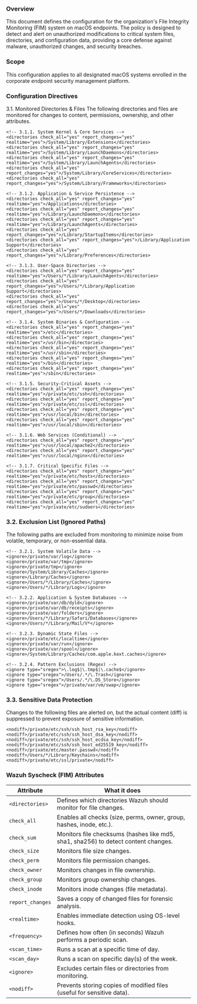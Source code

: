 ### Overview
This document defines the configuration for the organization's File Integrity Monitoring (FIM) system on macOS endpoints. The policy is designed to detect and alert on unauthorized modifications to critical system files, directories, and configuration data, providing a core defense against malware, unauthorized changes, and security breaches.

### Scope
This configuration applies to all designated macOS systems enrolled in the corporate endpoint security management platform.

### Configuration Directives
3.1. Monitored Directories & Files
The following directories and files are monitored for changes to content, permissions, ownership, and other attributes.

```
<!-- 3.1.1. System Kernel & Core Services -->
<directories check_all="yes" report_changes="yes" realtime="yes">/System/Library/Extensions</directories>
<directories check_all="yes" report_changes="yes" realtime="yes">/System/Library/LaunchDaemons</directories>
<directories check_all="yes" report_changes="yes" realtime="yes">/System/Library/LaunchAgents</directories>
<directories check_all="yes" report_changes="yes">/System/Library/CoreServices</directories>
<directories check_all="yes" report_changes="yes">/System/Library/Frameworks</directories>

<!-- 3.1.2. Application & Service Persistence -->
<directories check_all="yes" report_changes="yes" realtime="yes">/Applications</directories>
<directories check_all="yes" report_changes="yes" realtime="yes">/Library/LaunchDaemons</directories>
<directories check_all="yes" report_changes="yes" realtime="yes">/Library/LaunchAgents</directories>
<directories check_all="yes" report_changes="yes">/Library/StartupItems</directories>
<directories check_all="yes" report_changes="yes">/Library/Application Support</directories>
<directories check_all="yes" report_changes="yes">/Library/Preferences</directories>

<!-- 3.1.3. User-Space Directories -->
<directories check_all="yes" report_changes="yes" realtime="yes">/Users/*/Library/LaunchAgents</directories>
<directories check_all="yes" report_changes="yes">/Users/*/Library/Application Support</directories>
<directories check_all="yes" report_changes="yes">/Users/*/Desktop</directories>
<directories check_all="yes" report_changes="yes">/Users/*/Downloads</directories>

<!-- 3.1.4. System Binaries & Configuration -->
<directories check_all="yes" report_changes="yes" realtime="yes">/etc</directories>
<directories check_all="yes" report_changes="yes" realtime="yes">/usr/bin</directories>
<directories check_all="yes" report_changes="yes" realtime="yes">/usr/sbin</directories>
<directories check_all="yes" report_changes="yes" realtime="yes">/bin</directories>
<directories check_all="yes" report_changes="yes" realtime="yes">/sbin</directories>

<!-- 3.1.5. Security-Critical Assets -->
<directories check_all="yes" report_changes="yes" realtime="yes">/private/etc/ssh</directories>
<directories check_all="yes" report_changes="yes" realtime="yes">/private/etc/ssl</directories>
<directories check_all="yes" report_changes="yes" realtime="yes">/usr/local/bin</directories>
<directories check_all="yes" report_changes="yes" realtime="yes">/usr/local/sbin</directories>

<!-- 3.1.6. Web Services (Conditional) -->
<directories check_all="yes" report_changes="yes" realtime="yes">/usr/local/apache2</directories>
<directories check_all="yes" report_changes="yes" realtime="yes">/usr/local/nginx</directories>

<!-- 3.1.7. Critical Specific Files -->
<directories check_all="yes" report_changes="yes" realtime="yes">/private/etc/hosts</directories>
<directories check_all="yes" report_changes="yes" realtime="yes">/private/etc/passwd</directories>
<directories check_all="yes" report_changes="yes" realtime="yes">/private/etc/group</directories>
<directories check_all="yes" report_changes="yes" realtime="yes">/private/etc/sudoers</directories>
```

### 3.2. Exclusion List (Ignored Paths)
The following paths are excluded from monitoring to minimize noise from volatile, temporary, or non-essential data.

```
<!-- 3.2.1. System Volatile Data -->
<ignore>/private/var/log</ignore>
<ignore>/private/var/tmp</ignore>
<ignore>/private/tmp</ignore>
<ignore>/System/Library/Caches</ignore>
<ignore>/Library/Caches</ignore>
<ignore>/Users/*/Library/Caches</ignore>
<ignore>/Users/*/Library/Logs</ignore>

<!-- 3.2.2. Application & System Databases -->
<ignore>/private/var/db/dyld</ignore>
<ignore>/private/var/db/receipts</ignore>
<ignore>/private/var/folders</ignore>
<ignore>/Users/*/Library/Safari/Databases</ignore>
<ignore>/Users/*/Library/Mail/V*</ignore>

<!-- 3.2.3. Dynamic State Files -->
<ignore>/private/etc/localtime</ignore>
<ignore>/private/var/run</ignore>
<ignore>/private/var/spool</ignore>
<ignore>/System/Library/Caches/com.apple.kext.caches</ignore>

<!-- 3.2.4. Pattern Exclusions (Regex) -->
<ignore type="sregex">\.log$|\.tmp$|\.cache$</ignore>
<ignore type="sregex">/Users/.*/\.Trash</ignore>
<ignore type="sregex">/Users/.*/\.DS_Store</ignore>
<ignore type="sregex">/private/var/vm/swap</ignore>
```

### 3.3. Sensitive Data Protection
Changes to the following files are alerted on, but the actual content (diff) is suppressed to prevent exposure of sensitive information.

```
<nodiff>/private/etc/ssh/ssh_host_rsa_key</nodiff>
<nodiff>/private/etc/ssh/ssh_host_dsa_key</nodiff>
<nodiff>/private/etc/ssh/ssh_host_ecdsa_key</nodiff>
<nodiff>/private/etc/ssh/ssh_host_ed25519_key</nodiff>
<nodiff>/private/etc/master.passwd</nodiff>
<nodiff>/Users/*/Library/Keychains</nodiff>
<nodiff>/private/etc/ssl/private</nodiff>
```
### Wazuh Syscheck (FIM) Attributes

| Attribute             | What it does |
|------------------------|--------------|
| `<directories>`        | Defines which directories Wazuh should monitor for file changes. |
| `check_all`            | Enables all checks (size, perms, owner, group, hashes, inode, etc.). |
| `check_sum`            | Monitors file checksums (hashes like md5, sha1, sha256) to detect content changes. |
| `check_size`           | Monitors file size changes. |
| `check_perm`           | Monitors file permission changes. |
| `check_owner`          | Monitors changes in file ownership. |
| `check_group`          | Monitors group ownership changes. |
| `check_inode`          | Monitors inode changes (file metadata). |
| `report_changes`       | Saves a copy of changed files for forensic analysis. |
| `<realtime>`           | Enables immediate detection using OS-level hooks. |
| `<frequency>`          | Defines how often (in seconds) Wazuh performs a periodic scan. |
| `<scan_time>`          | Runs a scan at a specific time of day. |
| `<scan_day>`           | Runs a scan on specific day(s) of the week. |
| `<ignore>`             | Excludes certain files or directories from monitoring. |
| `<nodiff>`             | Prevents storing copies of modified files (useful for sensitive data). |
